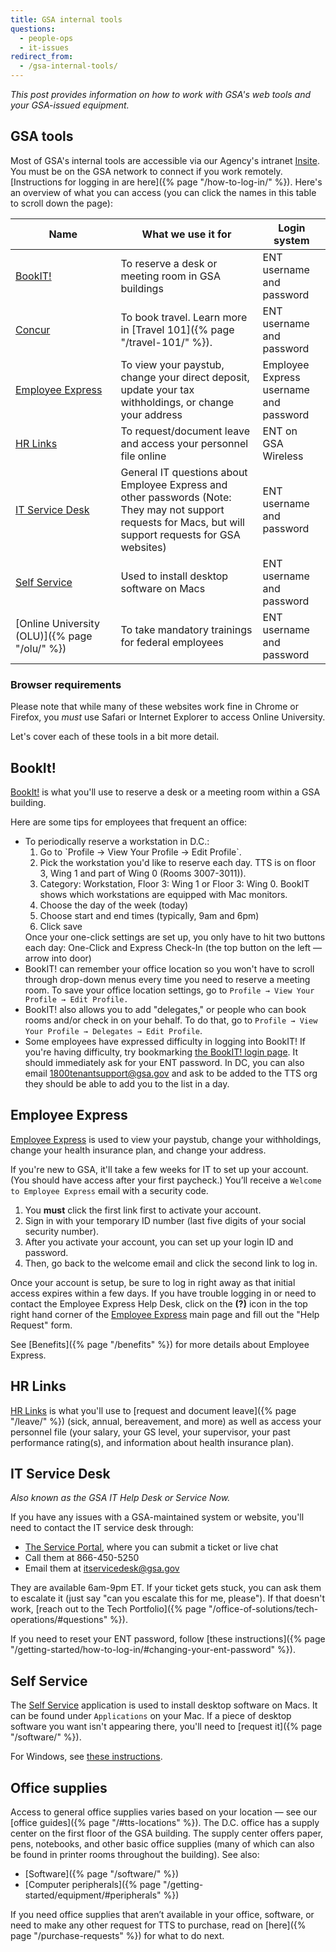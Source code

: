 ```yaml
---
title: GSA internal tools
questions:
  - people-ops
  - it-issues
redirect_from:
  - /gsa-internal-tools/
---
```


_This post provides information on how to work with GSA's web tools and your
GSA-issued equipment._

## GSA tools

Most of GSA's internal tools are accessible via our Agency's intranet
[Insite](https://insite.gsa.gov). You must be on the GSA network to connect if you work
remotely. [Instructions for logging in are here]({% page "/how-to-log-in/" %}).
Here's an overview of what you can access (you can click the names in this table
to scroll down the page):

| Name                                          | What we use it for                                                                                                                                         | Login system                           |
| --------------------------------------------- | ---------------------------------------------------------------------------------------------------------------------------------------------------------- | -------------------------------------- |
| [BookIT!](#bookit)                            | To reserve a desk or meeting room in GSA buildings                                                                                                         | ENT username and password              |
| [Concur](https://travel.gsa.gov)              | To book travel. Learn more in [Travel 101]({% page "/travel-101/" %}).                                                                                     | ENT username and password              |
| [Employee Express](#employee-express)         | To view your paystub, change your direct deposit, update your tax withholdings, or change your address                                                     | Employee Express username and password |
| [HR Links](#hr-links)                         | To request/document leave and access your personnel file online                                                                                            | ENT on GSA Wireless              |
| [IT Service Desk](#it-service-desk)           | General IT questions about Employee Express and other passwords (Note: They may not support requests for Macs, but will support requests for GSA websites) | ENT username and password              |
| [Self Service](#self-service)                 | Used to install desktop software on Macs                                                                                                                   | ENT username and password              |
| [Online University (OLU)]({% page "/olu/" %}) | To take mandatory trainings for federal employees                                                                                                          | ENT username and password              |

### Browser requirements

Please note that while many of these websites work fine in Chrome or Firefox,
you _must_ use Safari or Internet Explorer to access Online University.

Let's cover each of these tools in a bit more detail.

## BookIt!

[BookIt!](https://bookit.gsa.gov/mobile/auth/spnego/spnegoLogin.jsp) is what
you'll use to reserve a desk or a meeting room within a GSA building.

Here are some tips for employees that frequent an office:

<ul>
  <li>
    To periodically reserve a workstation in D.C.:
    <ol>
      <li>Go to `Profile → View Your Profile → Edit Profile`. </li>
      <li>Pick the workstation you'd like to reserve each day. TTS is on floor 3, Wing 1 and part of Wing 0 (Rooms 3007-3011)).</li>
      <li>Category: Workstation, Floor 3: Wing 1 or Floor 3: Wing 0. BookIT shows which workstations are equipped with Mac monitors.</li>
      <li>Choose the day of the week (today)</li>
      <li>Choose start and end times (typically, 9am and 6pm)</li>
      <li>Click save</li>
    </ol>
    Once your one-click settings are set up, you only have to hit two buttons each day: One-Click and Express Check-In (the top button on the left — arrow into door)
  </li>
  <li>BookIT! can remember your office location so you won't have to scroll through drop-down menus every time you need to reserve a meeting room. To save your office location settings, go to <code>Profile → View Your Profile → Edit Profile.</code>   </li>
  <li>BookIT! also allows you to add "delegates," or people who can book rooms and/or check in on your behalf. To do that, go to <code>Profile → View Your Profile → Delegates → Edit Profile</code>.</li>
  <li>Some employees have expressed difficulty in logging into BookIT! If you're having difficulty, try bookmarking <a href="https://bookit.gsa.gov/mobile/auth/spnego/spnegoLogin.jsp">the BookIT! login page</a>. It should immediately ask for your ENT password. In DC, you can also email <a href="mailto:1800ftenantsupport@gsa.gov">1800tenantsupport@gsa.gov</a> and ask to be added to the TTS org they should be able to add you to the list in a day.</li>
 </ul>

## Employee Express

[Employee Express](https://www.employeeexpress.gov/) is used to view your
paystub, change your withholdings, change your health insurance plan, and change
your address.

If you're new to GSA, it'll take a few weeks for IT to set up your account. (You
should have access after your first paycheck.) You’ll receive a
`Welcome to Employee Express` email with a security code.

1. You **must** click the first link first to activate your account.
2. Sign in with your temporary ID number (last five digits of your social
   security number).
3. After you activate your account, you can set up your login ID and password.
4. Then, go back to the welcome email and click the second link to log in.

Once your account is setup, be sure to log in right away as that initial access
expires within a few days. If you have trouble logging in or need to contact the
Employee Express Help Desk, click on the **(?)** icon in the top right hand
corner of the [Employee Express](https://www.employeeexpress.gov/) main page and
fill out the "Help Request" form.

See [Benefits]({% page "/benefits" %}) for more details about Employee Express.

## HR Links

<a href="https://corporateapps.gsa.gov/hr-links/">HR Links</a> is what you'll
use to [request and document leave]({% page "/leave/" %}) (sick, annual,
bereavement, and more) as well as access your personnel file (your salary, your
GS level, your supervisor, your past performance rating(s), and information
about health insurance plan).

## IT Service Desk

_Also known as the GSA IT Help Desk or Service Now._

If you have any issues with a GSA-maintained system or website, you'll need to
contact the IT service desk through:

- [The Service Portal](https://servicedesk.gsa.gov/), where you can submit a
  ticket or live chat
- Call them at 866-450-5250
- Email them at [itservicedesk@gsa.gov](mailto:itservicedesk@gsa.gov)

They are available 6am-9pm ET. If your ticket gets stuck, you can ask them to
escalate it (just say "can you escalate this for me, please"). If that doesn't
work, [reach out to the Tech
Portfolio]({% page "/office-of-solutions/tech-operations/#questions" %}).

If you need to reset your ENT password, follow [these
instructions]({% page "/getting-started/how-to-log-in/#changing-your-ent-password" %}).

## Self Service

The
[Self Service](https://gsa.servicenowservices.com/sp/?id=kb_article&sys_id=8ce331fcdb3c7f842b02388d7c961933)
application is used to install desktop software on Macs. It can be found under
`Applications` on your Mac. If a piece of desktop software you want isn't
appearing there, you'll need to [request it]({% page "/software/" %}).

For Windows, see
[these instructions](https://insite.gsa.gov/employee-resources/information-technology/do-it-yourself-self-help/software-and-applications/software-requests-and-software-updates).

## Office supplies

Access to general office supplies varies based on your location — see our
[office guides]({% page "/#tts-locations" %}). The D.C. office has a supply
center on the first floor of the GSA building. The supply center offers paper,
pens, notebooks, and other basic office supplies (many of which can also be
found in printer rooms throughout the building). See also:

- [Software]({% page "/software/" %})
- [Computer peripherals]({% page "/getting-started/equipment/#peripherals" %})

If you need office supplies that aren’t available in your office, software, or
need to make any other request for TTS to purchase, read on
[here]({% page "/purchase-requests" %}) for what to do next.
